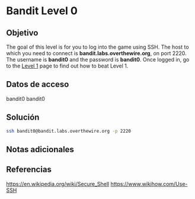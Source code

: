 # Bandit Level 0

## Objetivo
The goal of this level is for you to log into the game using SSH. The host to which you need to connect is **bandit.labs.overthewire.org**, on port 2220. The username is **bandit0** and the password is **bandit0**. Once logged in, go to the [Level 1](https://overthewire.org/wargames/bandit/bandit1.html) page to find out how to beat Level 1.

## Datos de acceso
bandit0
bandit0

## Solución
```bash
ssh bandit0@bandit.labs.overthewire.org -p 2220
```

## Notas adicionales


## Referencias
https://en.wikipedia.org/wiki/Secure_Shell
https://www.wikihow.com/Use-SSH
